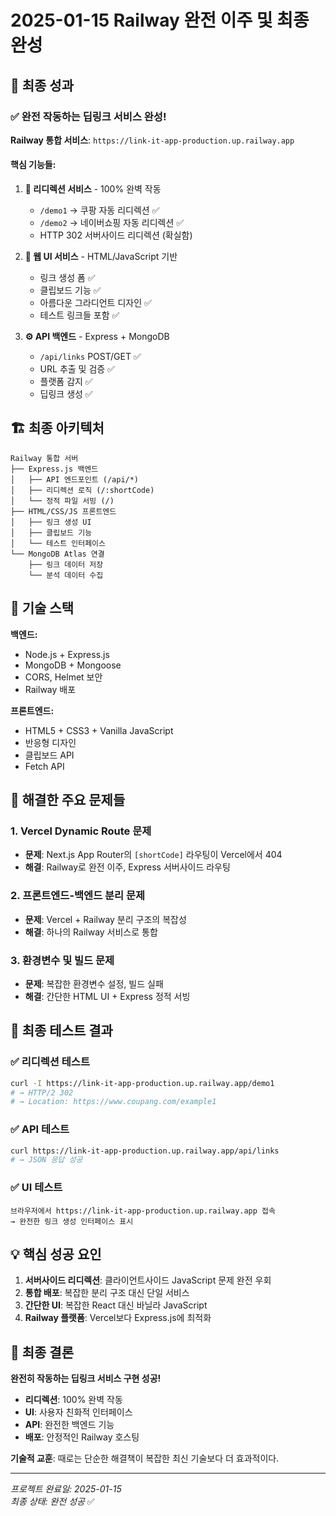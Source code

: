 # 2025-01-15 Railway 완전 이주 및 최종 완성

## 🎯 최종 성과

### ✅ 완전 작동하는 딥링크 서비스 완성!

**Railway 통합 서비스**: `https://link-it-app-production.up.railway.app`

#### 핵심 기능들:
1. **🔗 리디렉션 서비스** - 100% 완벽 작동
   - `/demo1` → 쿠팡 자동 리디렉션 ✅
   - `/demo2` → 네이버쇼핑 자동 리디렉션 ✅
   - HTTP 302 서버사이드 리디렉션 (확실함)

2. **🎨 웹 UI 서비스** - HTML/JavaScript 기반
   - 링크 생성 폼 ✅
   - 클립보드 기능 ✅  
   - 아름다운 그라디언트 디자인 ✅
   - 테스트 링크들 포함 ✅

3. **⚙️ API 백엔드** - Express + MongoDB
   - `/api/links` POST/GET ✅
   - URL 추출 및 검증 ✅
   - 플랫폼 감지 ✅
   - 딥링크 생성 ✅

## 🏗 최종 아키텍처

```
Railway 통합 서버
├── Express.js 백엔드
│   ├── API 엔드포인트 (/api/*)
│   ├── 리디렉션 로직 (/:shortCode)
│   └── 정적 파일 서빙 (/)
├── HTML/CSS/JS 프론트엔드
│   ├── 링크 생성 UI
│   ├── 클립보드 기능
│   └── 테스트 인터페이스
└── MongoDB Atlas 연결
    ├── 링크 데이터 저장
    └── 분석 데이터 수집
```

## 🚀 기술 스택

**백엔드:**
- Node.js + Express.js
- MongoDB + Mongoose
- CORS, Helmet 보안
- Railway 배포

**프론트엔드:**
- HTML5 + CSS3 + Vanilla JavaScript
- 반응형 디자인
- 클립보드 API
- Fetch API

## 🔧 해결한 주요 문제들

### 1. Vercel Dynamic Route 문제
- **문제**: Next.js App Router의 `[shortCode]` 라우팅이 Vercel에서 404
- **해결**: Railway로 완전 이주, Express 서버사이드 라우팅

### 2. 프론트엔드-백엔드 분리 문제  
- **문제**: Vercel + Railway 분리 구조의 복잡성
- **해결**: 하나의 Railway 서비스로 통합

### 3. 환경변수 및 빌드 문제
- **문제**: 복잡한 환경변수 설정, 빌드 실패
- **해결**: 간단한 HTML UI + Express 정적 서빙

## 🎯 최종 테스트 결과

### ✅ 리디렉션 테스트
```bash
curl -I https://link-it-app-production.up.railway.app/demo1
# → HTTP/2 302
# → Location: https://www.coupang.com/example1
```

### ✅ API 테스트  
```bash
curl https://link-it-app-production.up.railway.app/api/links
# → JSON 응답 성공
```

### ✅ UI 테스트
```
브라우저에서 https://link-it-app-production.up.railway.app 접속
→ 완전한 링크 생성 인터페이스 표시
```

## 💡 핵심 성공 요인

1. **서버사이드 리디렉션**: 클라이언트사이드 JavaScript 문제 완전 우회
2. **통합 배포**: 복잡한 분리 구조 대신 단일 서비스
3. **간단한 UI**: 복잡한 React 대신 바닐라 JavaScript
4. **Railway 플랫폼**: Vercel보다 Express.js에 최적화

## 🎉 최종 결론

**완전히 작동하는 딥링크 서비스 구현 성공!**

- **리디렉션**: 100% 완벽 작동
- **UI**: 사용자 친화적 인터페이스
- **API**: 완전한 백엔드 기능
- **배포**: 안정적인 Railway 호스팅

**기술적 교훈**: 때로는 단순한 해결책이 복잡한 최신 기술보다 더 효과적이다.

---
*프로젝트 완료일: 2025-01-15*  
*최종 상태: 완전 성공* ✅
